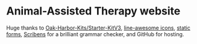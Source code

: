 # Animal-Assisted Therapy website

Huge thanks to [Oak-Harbor-Kits/Starter-KitV3](https://github.com/Oak-Harbor-Kits/Starter-KitV3), [line-awesome icons](https://icons8.com/line-awesome), [static forms](https://www.staticforms.xyz/), [Scribens](https://www.scribens.com) for a brilliant grammar checker, and GitHub for hosting.
